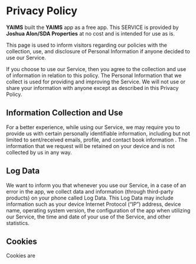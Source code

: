 # Privacy Policy

**YAIMS** built the **YAIMS** app as a free app. This SERVICE is provided by **Joshua Alon/SDA Properties** at no cost and is intended for use as is.

This page is used to inform visitors regarding our policies with the collection, use, and disclosure of Personal Information if anyone decided to use our Service.

If you choose to use our Service, then you agree to the collection and use of information in relation to this policy. The Personal Information that we collect is used for providing and improving the Service. We will not use or share your information with anyone except as described in this Privacy Policy.

## Information Collection and Use

For a better experience, while using our Service, we may require you to provide us with certain personally identifiable information, including but not limited to sent/received emails, profile, and contact book information . The information that we request will be retained on your device and is not collected by us in any way.

## Log Data

We want to inform you that whenever you use our Service, in a case of an error in the app, we collect data and information (through third-party products) on your phone called Log Data. This Log Data may include information such as your device Internet Protocol (“IP”) address, device name, operating system version, the configuration of the app when utilizing our Service, the time and date of your use of the Service, and other statistics.

## Cookies

Cookies are
